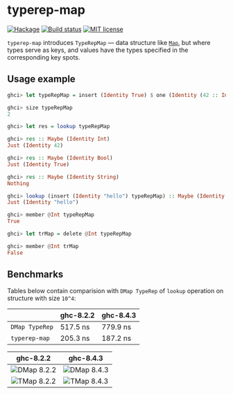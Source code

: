 # typerep-map

[![Hackage](https://img.shields.io/hackage/v/typerep-map.svg)](https://hackage.haskell.org/package/typerep-map)
[![Build status](https://secure.travis-ci.org/kowainik/typerep-map.svg)](https://travis-ci.org/kowainik/typerep-map)
[![MIT license](https://img.shields.io/badge/license-MIT-blue.svg)](https://github.com/vrom911/typerep-map/blob/master/LICENSE)

`typerep-map` introduces `TypeRepMap` — data structure like [`Map`](http://hackage.haskell.org/package/containers-0.6.0.1/docs/Data-Map-Lazy.html#t:Map), but where types serve as keys, and values have the types specified in the corresponding key spots.

## Usage example

```haskell
ghci> let typeRepMap = insert (Identity True) $ one (Identity (42 :: Int))

ghci> size typeRepMap
2

ghci> let res = lookup typeRepMap

ghci> res :: Maybe (Identity Int)
Just (Identity 42)

ghci> res :: Maybe (Identity Bool)
Just (Identity True)

ghci> res :: Maybe (Identity String)
Nothing

ghci> lookup (insert (Identity "hello") typeRepMap) :: Maybe (Identity String)
Just (Identity "hello")

ghci> member @Int typeRepMap
True

ghci> let trMap = delete @Int typeRepMap

ghci> member @Int trMap
False
```

## Benchmarks

Tables below contain comparision with `DMap TypeRep` of `lookup` operation
on structure with size `10^4`:

|                | ghc-8.2.2 | ghc-8.4.3 |
|----------------|-----------|-----------|
| `DMap TypeRep` | 517.5 ns  | 779.9 ns  |
| `typerep-map`  | 205.3 ns  | 187.2 ns  |

 ghc-8.2.2 |  ghc-8.4.3
:---------:|:-----------:
![DMap 8.2.2](https://user-images.githubusercontent.com/4276606/42495129-c700f21e-8454-11e8-98b4-ba080259c712.png) | ![DMap 8.4.3](https://user-images.githubusercontent.com/4276606/42495168-ebb1d13c-8454-11e8-9d17-f6da29d2169a.png)
![TMap 8.2.2](https://user-images.githubusercontent.com/4276606/42494935-3a352d96-8454-11e8-985e-ebc77cc51ca0.png) | ![TMap 8.4.3](https://user-images.githubusercontent.com/4276606/42495147-d884bdf4-8454-11e8-887f-9815fd2b8d68.png)
